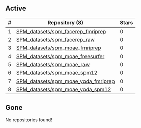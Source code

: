 ## Active
| # | Repository (8) | Stars |
| --- | --- | --- |
| 1 | [SPM_datasets/spm_facerep_fmriprep](https://gin.g-node.org/SPM_datasets/spm_facerep_fmriprep) | 0 |
| 2 | [SPM_datasets/spm_facerep_raw](https://gin.g-node.org/SPM_datasets/spm_facerep_raw) | 0 |
| 3 | [SPM_datasets/spm_moae_fmriprep](https://gin.g-node.org/SPM_datasets/spm_moae_fmriprep) | 0 |
| 4 | [SPM_datasets/spm_moae_freesurfer](https://gin.g-node.org/SPM_datasets/spm_moae_freesurfer) | 0 |
| 5 | [SPM_datasets/spm_moae_raw](https://gin.g-node.org/SPM_datasets/spm_moae_raw) | 0 |
| 6 | [SPM_datasets/spm_moae_spm12](https://gin.g-node.org/SPM_datasets/spm_moae_spm12) | 0 |
| 7 | [SPM_datasets/spm_moae_yoda_fmriprep](https://gin.g-node.org/SPM_datasets/spm_moae_yoda_fmriprep) | 0 |
| 8 | [SPM_datasets/spm_moae_yoda_spm12](https://gin.g-node.org/SPM_datasets/spm_moae_yoda_spm12) | 0 |

## Gone
No repositories found!
